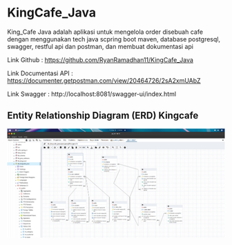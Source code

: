 # KingCafe_Java

King_Cafe Java adalah aplikasi untuk mengelola order disebuah cafe dengan menggunakan tech java scpring boot maven, database postgresql, swagger, restful api dan postman, dan membuat dokumentasi api 

Link Github : https://github.com/RyanRamadhan11/KingCafe_Java

Link Documentasi API : https://documenter.getpostman.com/view/20464726/2sA2xmUAbZ

Link Swagger : http://localhost:8081/swagger-ui/index.html


## Entity Relationship Diagram (ERD) Kingcafe
![Alt Text](ERD_KingCafe_Java.png)
